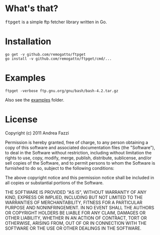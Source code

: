 # What's that?

<tt>ftpget</tt> is a simple ftp fetcher library written in Go.

# Installation

    go get -v github.com/remogatto/ftpget
    go install -v github.com/remogatto/ftpget/cmd/...

# Examples

    ftpget -verbose ftp.gnu.org/gnu/bash/bash-4.2.tar.gz

Also see the [examples](https://github.com/remogatto/ftpget/tree/master/examples) folder.


# License

Copyright (c) 2011 Andrea Fazzi

Permission is hereby granted, free of charge, to any person obtaining a copy
of this software and associated documentation files (the "Software"), to deal
in the Software without restriction, including without limitation the rights
to use, copy, modify, merge, publish, distribute, sublicense, and/or sell
copies of the Software, and to permit persons to whom the Software is
furnished to do so, subject to the following conditions:

The above copyright notice and this permission notice shall be included in
all copies or substantial portions of the Software.

THE SOFTWARE IS PROVIDED "AS IS", WITHOUT WARRANTY OF ANY KIND, EXPRESS OR
IMPLIED, INCLUDING BUT NOT LIMITED TO THE WARRANTIES OF MERCHANTABILITY,
FITNESS FOR A PARTICULAR PURPOSE AND NONINFRINGEMENT. IN NO EVENT SHALL THE
AUTHORS OR COPYRIGHT HOLDERS BE LIABLE FOR ANY CLAIM, DAMAGES OR OTHER
LIABILITY, WHETHER IN AN ACTION OF CONTRACT, TORT OR OTHERWISE, ARISING FROM,
OUT OF OR IN CONNECTION WITH THE SOFTWARE OR THE USE OR OTHER DEALINGS IN
THE SOFTWARE.

